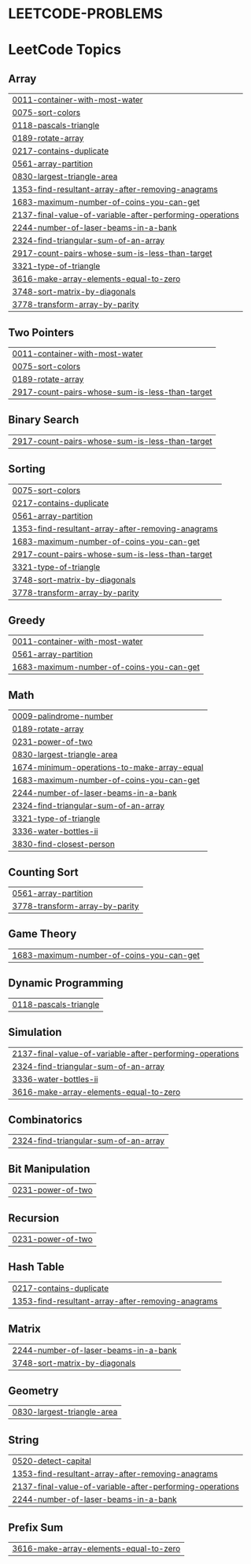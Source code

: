 # LEETCODE-PROBLEMS
<!---LeetCode Topics Start-->
# LeetCode Topics
## Array
|  |
| ------- |
| [0011-container-with-most-water](https://github.com/suyash-i7/LEETCODE-PROBLEMS/tree/master/0011-container-with-most-water) |
| [0075-sort-colors](https://github.com/suyash-i7/LEETCODE-PROBLEMS/tree/master/0075-sort-colors) |
| [0118-pascals-triangle](https://github.com/suyash-i7/LEETCODE-PROBLEMS/tree/master/0118-pascals-triangle) |
| [0189-rotate-array](https://github.com/suyash-i7/LEETCODE-PROBLEMS/tree/master/0189-rotate-array) |
| [0217-contains-duplicate](https://github.com/suyash-i7/LEETCODE-PROBLEMS/tree/master/0217-contains-duplicate) |
| [0561-array-partition](https://github.com/suyash-i7/LEETCODE-PROBLEMS/tree/master/0561-array-partition) |
| [0830-largest-triangle-area](https://github.com/suyash-i7/LEETCODE-PROBLEMS/tree/master/0830-largest-triangle-area) |
| [1353-find-resultant-array-after-removing-anagrams](https://github.com/suyash-i7/LEETCODE-PROBLEMS/tree/master/1353-find-resultant-array-after-removing-anagrams) |
| [1683-maximum-number-of-coins-you-can-get](https://github.com/suyash-i7/LEETCODE-PROBLEMS/tree/master/1683-maximum-number-of-coins-you-can-get) |
| [2137-final-value-of-variable-after-performing-operations](https://github.com/suyash-i7/LEETCODE-PROBLEMS/tree/master/2137-final-value-of-variable-after-performing-operations) |
| [2244-number-of-laser-beams-in-a-bank](https://github.com/suyash-i7/LEETCODE-PROBLEMS/tree/master/2244-number-of-laser-beams-in-a-bank) |
| [2324-find-triangular-sum-of-an-array](https://github.com/suyash-i7/LEETCODE-PROBLEMS/tree/master/2324-find-triangular-sum-of-an-array) |
| [2917-count-pairs-whose-sum-is-less-than-target](https://github.com/suyash-i7/LEETCODE-PROBLEMS/tree/master/2917-count-pairs-whose-sum-is-less-than-target) |
| [3321-type-of-triangle](https://github.com/suyash-i7/LEETCODE-PROBLEMS/tree/master/3321-type-of-triangle) |
| [3616-make-array-elements-equal-to-zero](https://github.com/suyash-i7/LEETCODE-PROBLEMS/tree/master/3616-make-array-elements-equal-to-zero) |
| [3748-sort-matrix-by-diagonals](https://github.com/suyash-i7/LEETCODE-PROBLEMS/tree/master/3748-sort-matrix-by-diagonals) |
| [3778-transform-array-by-parity](https://github.com/suyash-i7/LEETCODE-PROBLEMS/tree/master/3778-transform-array-by-parity) |
## Two Pointers
|  |
| ------- |
| [0011-container-with-most-water](https://github.com/suyash-i7/LEETCODE-PROBLEMS/tree/master/0011-container-with-most-water) |
| [0075-sort-colors](https://github.com/suyash-i7/LEETCODE-PROBLEMS/tree/master/0075-sort-colors) |
| [0189-rotate-array](https://github.com/suyash-i7/LEETCODE-PROBLEMS/tree/master/0189-rotate-array) |
| [2917-count-pairs-whose-sum-is-less-than-target](https://github.com/suyash-i7/LEETCODE-PROBLEMS/tree/master/2917-count-pairs-whose-sum-is-less-than-target) |
## Binary Search
|  |
| ------- |
| [2917-count-pairs-whose-sum-is-less-than-target](https://github.com/suyash-i7/LEETCODE-PROBLEMS/tree/master/2917-count-pairs-whose-sum-is-less-than-target) |
## Sorting
|  |
| ------- |
| [0075-sort-colors](https://github.com/suyash-i7/LEETCODE-PROBLEMS/tree/master/0075-sort-colors) |
| [0217-contains-duplicate](https://github.com/suyash-i7/LEETCODE-PROBLEMS/tree/master/0217-contains-duplicate) |
| [0561-array-partition](https://github.com/suyash-i7/LEETCODE-PROBLEMS/tree/master/0561-array-partition) |
| [1353-find-resultant-array-after-removing-anagrams](https://github.com/suyash-i7/LEETCODE-PROBLEMS/tree/master/1353-find-resultant-array-after-removing-anagrams) |
| [1683-maximum-number-of-coins-you-can-get](https://github.com/suyash-i7/LEETCODE-PROBLEMS/tree/master/1683-maximum-number-of-coins-you-can-get) |
| [2917-count-pairs-whose-sum-is-less-than-target](https://github.com/suyash-i7/LEETCODE-PROBLEMS/tree/master/2917-count-pairs-whose-sum-is-less-than-target) |
| [3321-type-of-triangle](https://github.com/suyash-i7/LEETCODE-PROBLEMS/tree/master/3321-type-of-triangle) |
| [3748-sort-matrix-by-diagonals](https://github.com/suyash-i7/LEETCODE-PROBLEMS/tree/master/3748-sort-matrix-by-diagonals) |
| [3778-transform-array-by-parity](https://github.com/suyash-i7/LEETCODE-PROBLEMS/tree/master/3778-transform-array-by-parity) |
## Greedy
|  |
| ------- |
| [0011-container-with-most-water](https://github.com/suyash-i7/LEETCODE-PROBLEMS/tree/master/0011-container-with-most-water) |
| [0561-array-partition](https://github.com/suyash-i7/LEETCODE-PROBLEMS/tree/master/0561-array-partition) |
| [1683-maximum-number-of-coins-you-can-get](https://github.com/suyash-i7/LEETCODE-PROBLEMS/tree/master/1683-maximum-number-of-coins-you-can-get) |
## Math
|  |
| ------- |
| [0009-palindrome-number](https://github.com/suyash-i7/LEETCODE-PROBLEMS/tree/master/0009-palindrome-number) |
| [0189-rotate-array](https://github.com/suyash-i7/LEETCODE-PROBLEMS/tree/master/0189-rotate-array) |
| [0231-power-of-two](https://github.com/suyash-i7/LEETCODE-PROBLEMS/tree/master/0231-power-of-two) |
| [0830-largest-triangle-area](https://github.com/suyash-i7/LEETCODE-PROBLEMS/tree/master/0830-largest-triangle-area) |
| [1674-minimum-operations-to-make-array-equal](https://github.com/suyash-i7/LEETCODE-PROBLEMS/tree/master/1674-minimum-operations-to-make-array-equal) |
| [1683-maximum-number-of-coins-you-can-get](https://github.com/suyash-i7/LEETCODE-PROBLEMS/tree/master/1683-maximum-number-of-coins-you-can-get) |
| [2244-number-of-laser-beams-in-a-bank](https://github.com/suyash-i7/LEETCODE-PROBLEMS/tree/master/2244-number-of-laser-beams-in-a-bank) |
| [2324-find-triangular-sum-of-an-array](https://github.com/suyash-i7/LEETCODE-PROBLEMS/tree/master/2324-find-triangular-sum-of-an-array) |
| [3321-type-of-triangle](https://github.com/suyash-i7/LEETCODE-PROBLEMS/tree/master/3321-type-of-triangle) |
| [3336-water-bottles-ii](https://github.com/suyash-i7/LEETCODE-PROBLEMS/tree/master/3336-water-bottles-ii) |
| [3830-find-closest-person](https://github.com/suyash-i7/LEETCODE-PROBLEMS/tree/master/3830-find-closest-person) |
## Counting Sort
|  |
| ------- |
| [0561-array-partition](https://github.com/suyash-i7/LEETCODE-PROBLEMS/tree/master/0561-array-partition) |
| [3778-transform-array-by-parity](https://github.com/suyash-i7/LEETCODE-PROBLEMS/tree/master/3778-transform-array-by-parity) |
## Game Theory
|  |
| ------- |
| [1683-maximum-number-of-coins-you-can-get](https://github.com/suyash-i7/LEETCODE-PROBLEMS/tree/master/1683-maximum-number-of-coins-you-can-get) |
## Dynamic Programming
|  |
| ------- |
| [0118-pascals-triangle](https://github.com/suyash-i7/LEETCODE-PROBLEMS/tree/master/0118-pascals-triangle) |
## Simulation
|  |
| ------- |
| [2137-final-value-of-variable-after-performing-operations](https://github.com/suyash-i7/LEETCODE-PROBLEMS/tree/master/2137-final-value-of-variable-after-performing-operations) |
| [2324-find-triangular-sum-of-an-array](https://github.com/suyash-i7/LEETCODE-PROBLEMS/tree/master/2324-find-triangular-sum-of-an-array) |
| [3336-water-bottles-ii](https://github.com/suyash-i7/LEETCODE-PROBLEMS/tree/master/3336-water-bottles-ii) |
| [3616-make-array-elements-equal-to-zero](https://github.com/suyash-i7/LEETCODE-PROBLEMS/tree/master/3616-make-array-elements-equal-to-zero) |
## Combinatorics
|  |
| ------- |
| [2324-find-triangular-sum-of-an-array](https://github.com/suyash-i7/LEETCODE-PROBLEMS/tree/master/2324-find-triangular-sum-of-an-array) |
## Bit Manipulation
|  |
| ------- |
| [0231-power-of-two](https://github.com/suyash-i7/LEETCODE-PROBLEMS/tree/master/0231-power-of-two) |
## Recursion
|  |
| ------- |
| [0231-power-of-two](https://github.com/suyash-i7/LEETCODE-PROBLEMS/tree/master/0231-power-of-two) |
## Hash Table
|  |
| ------- |
| [0217-contains-duplicate](https://github.com/suyash-i7/LEETCODE-PROBLEMS/tree/master/0217-contains-duplicate) |
| [1353-find-resultant-array-after-removing-anagrams](https://github.com/suyash-i7/LEETCODE-PROBLEMS/tree/master/1353-find-resultant-array-after-removing-anagrams) |
## Matrix
|  |
| ------- |
| [2244-number-of-laser-beams-in-a-bank](https://github.com/suyash-i7/LEETCODE-PROBLEMS/tree/master/2244-number-of-laser-beams-in-a-bank) |
| [3748-sort-matrix-by-diagonals](https://github.com/suyash-i7/LEETCODE-PROBLEMS/tree/master/3748-sort-matrix-by-diagonals) |
## Geometry
|  |
| ------- |
| [0830-largest-triangle-area](https://github.com/suyash-i7/LEETCODE-PROBLEMS/tree/master/0830-largest-triangle-area) |
## String
|  |
| ------- |
| [0520-detect-capital](https://github.com/suyash-i7/LEETCODE-PROBLEMS/tree/master/0520-detect-capital) |
| [1353-find-resultant-array-after-removing-anagrams](https://github.com/suyash-i7/LEETCODE-PROBLEMS/tree/master/1353-find-resultant-array-after-removing-anagrams) |
| [2137-final-value-of-variable-after-performing-operations](https://github.com/suyash-i7/LEETCODE-PROBLEMS/tree/master/2137-final-value-of-variable-after-performing-operations) |
| [2244-number-of-laser-beams-in-a-bank](https://github.com/suyash-i7/LEETCODE-PROBLEMS/tree/master/2244-number-of-laser-beams-in-a-bank) |
## Prefix Sum
|  |
| ------- |
| [3616-make-array-elements-equal-to-zero](https://github.com/suyash-i7/LEETCODE-PROBLEMS/tree/master/3616-make-array-elements-equal-to-zero) |
<!---LeetCode Topics End-->